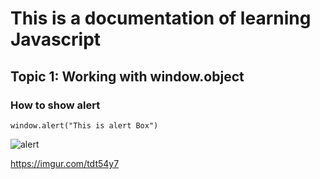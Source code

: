 # This is a documentation of learning Javascript
## Topic 1: Working with window.object
### How to show alert
```
window.alert("This is alert Box")
```
![alert](https://user-images.githubusercontent.com/93691446/143727764-1f90647d-3cb2-4fdb-8e3d-d68c751f7def.jpg)

https://imgur.com/tdt54y7
